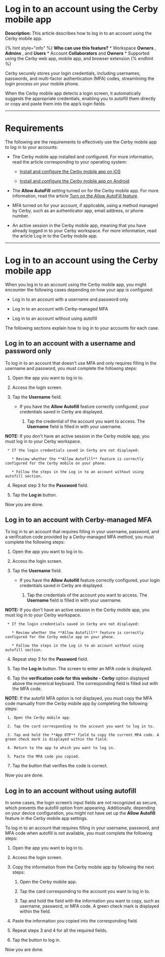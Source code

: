 # Log in to an account using the Cerby mobile app

**Description:** This article describes how to log in to an account using the Cerby mobile app.

{% hint style="info" %} **Who can use this feature?** * Workspace **Owners** ,
**Admins** , and **Users** * Account **Collaborators** and **Owners** *
Supported using the Cerby web app, mobile app, and browser extension {%
endhint %}

Cerby securely stores your login credentials, including usernames, passwords,
and multi-factor authentication (MFA) codes, streamlining the login process on
your mobile phone.

When the Cerby mobile app detects a login screen, it automatically suggests
the appropriate credentials, enabling you to autofill them directly or copy
and paste them into the app’s login fields.

* * *

# **Requirements**

The following are the requirements to effectively use the Cerby mobile app to
log in to your accounts:

  * The Cerby mobile app installed and configured. For more information, read the article corresponding to your operating system:

    * [Install and configure the Cerby mobile app on iOS](https://help.cerby.com/en/articles/8432312-install-and-configure-the-cerby-mobile-app-on-ios)

    * [Install and configure the Cerby mobile app on Android](https://help.cerby.com/en/articles/10008726-install-and-configure-the-cerby-mobile-app-on-android)

  * The **Allow AutoFill** setting turned on for the Cerby mobile app. For more information, read the article [Turn on the Allow AutoFill feature](https://help.cerby.com/en/articles/10008706-turn-on-the-allow-autofill-feature).

  * MFA turned on for your account, if applicable, using a method managed by Cerby, such as an authenticator app, email address, or phone number.

  * An active session in the Cerby mobile app, meaning that you have already logged in to your Cerby workspace. For more information, read the article Log in to the Cerby mobile app.

* * *

# **Log in to an account using the Cerby mobile app**

When you log in to an account using the Cerby mobile app, you might encounter
the following cases depending on how your app is configured:

  * Log in to an account with a username and password only

  * Log in to an account with Cerby-managed MFA

  * Log in to an account without using autofill

The following sections explain how to log in to your accounts for each case.

## Log in to an account with a username and password only

To log in to an account that doesn't use MFA and only requires filling in the
username and password, you must complete the following steps:

  1. Open the app you want to log in to.

  2. Access the login screen.

  3. Tap the **Username** field.

     * If you have the **Allow Autofill** feature correctly configured, your credentials saved in Cerby are displayed. 

       1. Tap the credential of the account you want to access. The **Username** field is filled in with your username. 

**NOTE:** If you don't have an active session in the Cerby mobile app, you
must log in to your Cerby workspace.

     * If the login credentials saved in Cerby are not displayed:

       * Review whether the **Allow Autofill** feature is correctly configured for the Cerby mobile on your phone.

       * Follow the steps in the Log in to an account without using autofill section. 

  4. Repeat step 3 for the **Password** field.

  5. Tap the **Log in** button. 

Now you are done.

## **Log in to an account with Cerby-managed MFA**

To log in to an account that requires filling in your username, password, and
a verification code provided by a Cerby-managed MFA method, you must complete
the following steps:

  1. Open the app you want to log in to.

  2. Access the login screen.

  3. Tap the **Username** field. 

     * If you have the **Allow Autofill** feature correctly configured, your login credentials saved in Cerby are displayed. 

       1. Tap the credentials of the account you want to access. The **Username** field is filled in with your username. 

**NOTE:** If you don't have an active session in the Cerby mobile app, you
must log in to your Cerby workspace.

     * If the login credentials saved in Cerby are not displayed:

       * Review whether the **Allow Autofill** feature is correctly configured for the Cerby mobile app on your phone.

       * Follow the steps in the Log in to an account without using autofill section. 

  4. Repeat step 3 for the **Password** field.

  5. Tap the **Log in** button. The screen to enter an MFA code is displayed.

  6. Tap the **verification code for this website - Cerby** option displayed above the numerical keyboard. The corresponding field is filled out with the MFA code.

**NOTE:** If the autofill MFA option is not displayed, you must copy the MFA
code manually from the Cerby mobile app by completing the following steps:

     1. Open the Cerby mobile app. 

     2. Tap the card corresponding to the account you want to log in to.

     3. Tap and hold the **App OTP** field to copy the current MFA code. A green check mark is displayed within the field.

     4. Return to the app to which you want to log in.

     5. Paste the MFA code you copied.

  7. Tap the button that verifies the code is correct. 

Now you are done.

## **Log in to an account without using autofill**

In some cases, the login screen’s input fields are not recognized as secure,
which prevents the autofill option from appearing. Additionally, depending on
your device configuration, you might not have set up the **Allow Autofill**
feature in the Cerby mobile app settings.

To log in to an account that requires filling in your username, password, and
MFA code when autofill is not available, you must complete the following
steps:

  1. Open the app you want to log in to.

  2. Access the login screen.

  3. Copy the information from the Cerby mobile app by following the next steps:

     1. Open the Cerby mobile app. 

     2. Tap the card corresponding to the account you want to log in to.

     3. Tap and hold the field with the information you want to copy, such as username, password, or MFA code. A green check mark is displayed within the field.

  4. Paste the information you copied into the corresponding field.

  5. Repeat steps 3 and 4 for all the required fields.

  6. Tap the button to log in. 

Now you are done.

